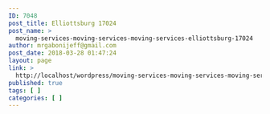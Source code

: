 ```yaml
---
ID: 7048
post_title: Elliottsburg 17024
post_name: >
  moving-services-moving-services-moving-services-elliottsburg-17024
author: mrgabonijeff@gmail.com
post_date: 2018-03-28 01:47:24
layout: page
link: >
  http://localhost/wordpress/moving-services-moving-services-moving-services-elliottsburg-17024/
published: true
tags: [ ]
categories: [ ]
---
```


